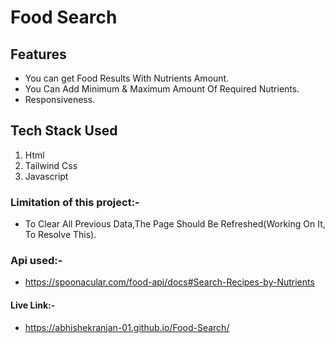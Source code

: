 # Food Search

## Features

- You can get Food Results With Nutrients Amount.
- You Can Add Minimum & Maximum Amount Of Required Nutrients.
- Responsiveness.

## Tech Stack Used

1. Html
2. Tailwind Css
3. Javascript

### Limitation of this project:-

- To Clear All Previous Data,The Page Should Be Refreshed(Working On It, To Resolve This).

### Api used:-

- <https://spoonacular.com/food-api/docs#Search-Recipes-by-Nutrients>

#### Live Link:-

- <https://abhishekranjan-01.github.io/Food-Search/>
